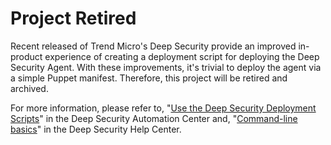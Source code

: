 # Project Retired

Recent released of Trend Micro's Deep Security provide an improved in-product experience of creating a deployment script for deploying the Deep Security Agent. With these improvements, it's trivial to deploy the agent via a simple Puppet manifest. Therefore, this project will be retired and archived.

For more information, please refer to, "[Use the Deep Security Deployment Scripts](https://automation.deepsecurity.trendmicro.com/article/12_1/use-the-deep-security-deployment-scripts?platform=dsaas)" in the Deep Security Automation Center and, "[Command-line basics](https://help.deepsecurity.trendmicro.com/command-line-utilities.html?Highlight=ds_agent)" in the Deep Security Help Center.
